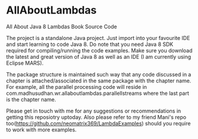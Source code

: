 # AllAboutLambdas
All About Java 8 Lambdas Book Source Code

The project is a standalone Java project. Just import into your favourite IDE and start learning to code Java 8. Do note that you need Java 8 SDK required for compiling/running the code examples. Make sure you download the latest and great version of Java 8 as well as an IDE (I am currently using Eclipse MARS).

The package structure is maintained such way that any code discussed in a chapter is attached/associated in the same package with the chapter name. For example, all the parallel processing code will reside in com.madhusudhan.wr.allaboutlambdas.parallellstreams where the last part is the chapter name.

Please get in touch with me for any suggestions or recommendations in getting this reposiotry uptoday. Also please refer to my friend Mani's repo too(https://github.com/neomatrix369/LambdaExamples) should you require to work with more examples.


